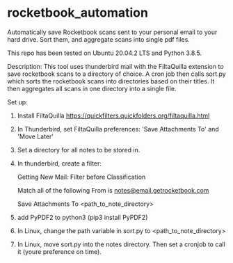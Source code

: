 # rocketbook_automation
Automatically save Rocketbook scans sent to your personal email to your hard drive.  Sort them, and aggregate scans into single pdf files.

This repo has been tested on Ubuntu 20.04.2 LTS and Python 3.8.5.

Description: This tool uses thunderbird mail with the FiltaQuilla extension to save rocketbook scans to a directory of choice.  A cron job then calls sort.py which sorts the rocketbook scans into directories based on their titles.  It then aggregates all scans in one directory into a single file.

Set up:

1) Install FiltaQuilla https://quickfilters.quickfolders.org/filtaquilla.html

2) In Thunderbird, set FiltaQuilla preferences: 'Save Attachments To' and 'Move Later'

3) Set a directory for all notes to be stored in.

4) In thunderbird, create a filter:

    Getting New Mail:   Filter before Classification

    Match all of the following
    From    is  notes@email.getrocketbook.com
    
    Save Attachments To     <path_to_note_directory>
    
5) add PyPDF2 to python3 (pip3 install PyPDF2)

6) In Linux, change the path variable in sort.py to <path_to_note_directory>
 
7) In Linux, move sort.py into the notes directory.  Then set a cronjob to call it (youre preference on time). 
